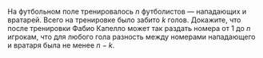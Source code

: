 На футбольном поле тренировалось $n$ футболистов — нападающих и вратарей. 
Всего на тренировке было забито $k$ голов. Докажите, что после тренировки 
Фабио Капелло может так раздать номера от 1 до $n$ игрокам, что 
для любого гола разность между номерами нападающего и вратаря была 
не менее $n-k$.